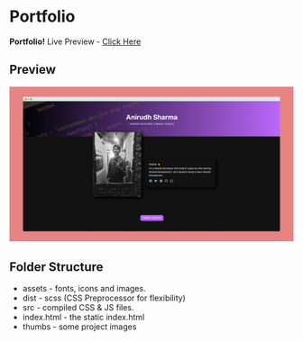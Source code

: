 
# Portfolio

**Portfolio!** 
Live Preview - [Click Here](https://smitcoderx.github.io/)

## Preview

![thefolio preview](https://github.com/Anirudh0011/anirudh0011.github.io/blob/master/preview.png "thefolio preview")


## Folder Structure

 - assets - fonts, icons and images.
 - dist - scss (CSS Preprocessor for flexibility)
 - src - compiled CSS & JS files.
 - index.html - the static index.html
 - thumbs - some project images


